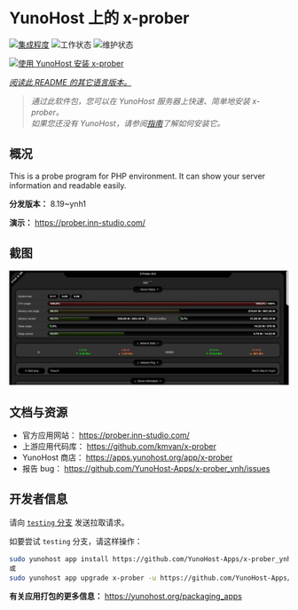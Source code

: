 <!--
注意：此 README 由 <https://github.com/YunoHost/apps/tree/master/tools/readme_generator> 自动生成
请勿手动编辑。
-->

# YunoHost 上的 x-prober

[![集成程度](https://dash.yunohost.org/integration/x-prober.svg)](https://ci-apps.yunohost.org/ci/apps/x-prober/) ![工作状态](https://ci-apps.yunohost.org/ci/badges/x-prober.status.svg) ![维护状态](https://ci-apps.yunohost.org/ci/badges/x-prober.maintain.svg)

[![使用 YunoHost 安装 x-prober](https://install-app.yunohost.org/install-with-yunohost.svg)](https://install-app.yunohost.org/?app=x-prober)

*[阅读此 README 的其它语言版本。](./ALL_README.md)*

> *通过此软件包，您可以在 YunoHost 服务器上快速、简单地安装 x-prober。*  
> *如果您还没有 YunoHost，请参阅[指南](https://yunohost.org/install)了解如何安装它。*

## 概况

This is a probe program for PHP environment. It can show your server information and readable easily.


**分发版本：** 8.19~ynh1

**演示：** <https://prober.inn-studio.com/>

## 截图

![x-prober 的截图](./doc/screenshots/screenshot.jpg)

## 文档与资源

- 官方应用网站： <https://prober.inn-studio.com/>
- 上游应用代码库： <https://github.com/kmvan/x-prober>
- YunoHost 商店： <https://apps.yunohost.org/app/x-prober>
- 报告 bug： <https://github.com/YunoHost-Apps/x-prober_ynh/issues>

## 开发者信息

请向 [`testing` 分支](https://github.com/YunoHost-Apps/x-prober_ynh/tree/testing) 发送拉取请求。

如要尝试 `testing` 分支，请这样操作：

```bash
sudo yunohost app install https://github.com/YunoHost-Apps/x-prober_ynh/tree/testing --debug
或
sudo yunohost app upgrade x-prober -u https://github.com/YunoHost-Apps/x-prober_ynh/tree/testing --debug
```

**有关应用打包的更多信息：** <https://yunohost.org/packaging_apps>
